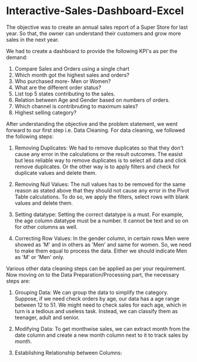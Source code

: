 # Interactive-Sales-Dashboard-Excel

The objective was to create an annual sales report of a Super Store for last year. So that, the owner can understand their customers and grow more sales in the next year.

We had to create a dashboard to provide the following KPI's as per the demand:

1) Compare Sales and Orders using a single chart
2) Which month got the highest sales and orders?
3) Who purchased more- Men or Women?
4) What are the different order status?
5) List top 5 states contributing to the sales.
6) Relation between Age and Gender based on numbers of orders.
7) Which channel is contribnuting to maximum sales?
8) Highest selling category?

After understanding the objective and the problem statement, we went forward to our first step i.e. Data Cleaning. For data cleaning, we followed the following steps:

1) Removing Duplicates: We had to remove duplicates so that they don't cause any error in the calculations or the result outcomes. The easist but less reliable way to remove duplicates is to select all data and click remove duplicates. Or the other way is to apply filters and check for duplicate values and delete them.

2) Removing Null Values: The null values has to be removed for the same reason as stated above that they should not cause any error in the Pivot Table calculations. To do so, we apply the filters, select rows with blank values and delete them.

3) Setting datatype: Setting the correct datatype is a must. For example, the age column datatype must be a number. It cannot be text and so on for other columns as well.

4) Correcting Row Values: In the gender column, in certain rows Men were showed as 'M' and in others as 'Men' and same for women. So, we need to make them equal to process the data. Either we should indicate Men as 'M' or 'Men' only.

Various other data cleaning steps can be applied as per your requirement. Now moving on to the Data Preparation/Processing part, the necessary steps are:

1) Grouping Data: We can group the data to simplify the category. Suppose, if we need check orders by age, our data has a age range between 12 to 51. We might need to check sales for each age, which in turn is a tedious and useless task. Instead, we can classify them as teenager, adult and senior.

2) Modifying Data: To get monthwise sales, we can extract month from the date column and create a new month column next to it to track sales by month.

3) Establishing Relationship between Columns:
